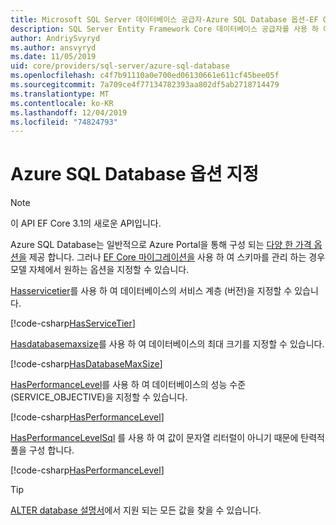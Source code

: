 ```yaml
---
title: Microsoft SQL Server 데이터베이스 공급자-Azure SQL Database 옵션-EF Core
description: SQL Server Entity Framework Core 데이터베이스 공급자를 사용 하 여 Azure SQL Database에 대 한 서비스 계층 및 성능 수준을 지정 하는 방법
author: AndriySvyryd
ms.author: ansvyryd
ms.date: 11/05/2019
uid: core/providers/sql-server/azure-sql-database
ms.openlocfilehash: c4f7b91110a0e700ed06130661e611cf45bee05f
ms.sourcegitcommit: 7a709ce4f77134782393aa802df5ab2718714479
ms.translationtype: MT
ms.contentlocale: ko-KR
ms.lasthandoff: 12/04/2019
ms.locfileid: "74824793"
---
```

# <a name="specifying-azure-sql-database-options"></a>Azure SQL Database 옵션 지정

>[!NOTE]
> 이 API EF Core 3.1의 새로운 API입니다.

Azure SQL Database는 일반적으로 Azure Portal을 통해 구성 되는 [다양 한 가격 옵션을](https://azure.microsoft.com/pricing/details/sql-database/single/) 제공 합니다. 그러나 [EF Core 마이그레이션을](xref:core/managing-schemas/migrations/index) 사용 하 여 스키마를 관리 하는 경우 모델 자체에서 원하는 옵션을 지정할 수 있습니다.

[Hasservicetier](/dotnet/api/Microsoft.EntityFrameworkCore.SqlServerModelBuilderExtensions.HasServiceTier)를 사용 하 여 데이터베이스의 서비스 계층 (버전)을 지정할 수 있습니다.

[!code-csharp[HasServiceTier](../../../../samples/core/SqlServer/AzureDatabase/AzureSqlContext.cs?name=HasServiceTier)]

[Hasdatabasemaxsize](/dotnet/api/Microsoft.EntityFrameworkCore.SqlServerModelBuilderExtensions.HasDatabaseMaxSize)를 사용 하 여 데이터베이스의 최대 크기를 지정할 수 있습니다.

[!code-csharp[HasDatabaseMaxSize](../../../../samples/core/SqlServer/AzureDatabase/AzureSqlContext.cs?name=HasDatabaseMaxSize)]

[HasPerformanceLevel](/dotnet/api/Microsoft.EntityFrameworkCore.SqlServerModelBuilderExtensions.HasPerformanceLevel)를 사용 하 여 데이터베이스의 성능 수준 (SERVICE_OBJECTIVE)을 지정할 수 있습니다.

[!code-csharp[HasPerformanceLevel](../../../../samples/core/SqlServer/AzureDatabase/AzureSqlContext.cs?name=HasPerformanceLevel)]

[HasPerformanceLevelSql](/dotnet/api/Microsoft.EntityFrameworkCore.SqlServerModelBuilderExtensions.HasPerformanceLevelSql) 를 사용 하 여 값이 문자열 리터럴이 아니기 때문에 탄력적 풀을 구성 합니다.

[!code-csharp[HasPerformanceLevel](../../../../samples/core/SqlServer/AzureDatabase/AzureSqlContext.cs?name=HasPerformanceLevelSql)]


>[!TIP]
> [ALTER database 설명서](/sql/t-sql/statements/alter-database-transact-sql?view=azuresqldb-current)에서 지원 되는 모든 값을 찾을 수 있습니다.